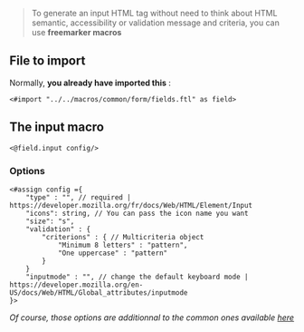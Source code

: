 > To generate an input HTML tag without need to think about HTML semantic, accessibility or validation message and criteria, you can use **freemarker macros**

## File to import

Normally, **you already have imported this** :

```ftl 
<#import "../../macros/common/form/fields.ftl" as field>
```

## The input macro

```ftl
<@field.input config/>
```

### Options

```ftl
<#assign config ={
    "type" : "", // required | https://developer.mozilla.org/fr/docs/Web/HTML/Element/Input
    "icons": string, // You can pass the icon name you want
    "size": "s",
    "validation" : {
        "criterions" : { // Multicriteria object
            "Minimum 8 letters" : "pattern",
            "One uppercase" : "pattern"
        }
    }
    "inputmode" : "", // change the default keyboard mode | https://developer.mozilla.org/en-US/docs/Web/HTML/Global_attributes/inputmode
}>
```

_Of course, those options are additionnal to the common ones available [here](/Components/form/freemarker/)_